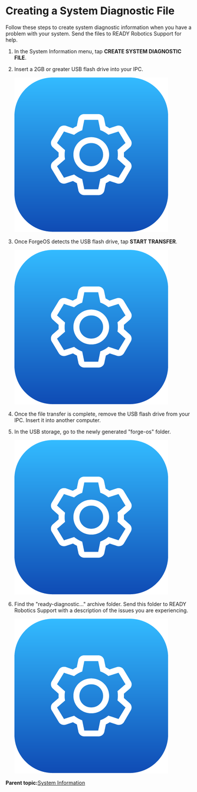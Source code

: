 # Creating a System Diagnostic File

Follow these steps to create system diagnostic information when you have a problem with your system. Send the files to READY Robotics Support for help.

1.  In the System Information menu, tap **CREATE SYSTEM DIAGNOSTIC FILE**.

2.  Insert a 2GB or greater USB flash drive into your IPC.

    ![](../Images/Settings-App-5-x/settings_icon_5x.png)

3.  Once ForgeOS detects the USB flash drive, tap **START TRANSFER**.

    ![](../Images/Settings-App-5-x/settings_icon_5x.png)

4.  Once the file transfer is complete, remove the USB flash drive from your IPC. Insert it into another computer.

5.  In the USB storage, go to the newly generated "forge-os" folder.

    ![](../Images/Settings-App-5-x/settings_icon_5x.png)

6.  Find the "ready-diagnostic..." archive folder. Send this folder to READY Robotics Support with a description of the issues you are experiencing.

    ![](../Images/Settings-App-5-x/settings_icon_5x.png)


**Parent topic:**[System Information](../3-Settings-App/system_information.md)

